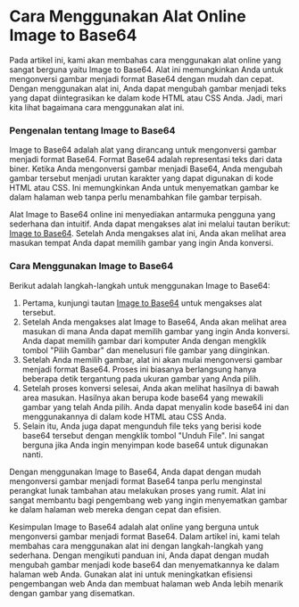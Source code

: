 Cara Menggunakan Alat Online Image to Base64
============================================

Pada artikel ini, kami akan membahas cara menggunakan alat online yang sangat berguna yaitu Image to Base64. Alat ini memungkinkan Anda untuk mengonversi gambar menjadi format Base64 dengan mudah dan cepat. Dengan menggunakan alat ini, Anda dapat mengubah gambar menjadi teks yang dapat diintegrasikan ke dalam kode HTML atau CSS Anda. Jadi, mari kita lihat bagaimana cara menggunakan alat ini.

### Pengenalan tentang Image to Base64

Image to Base64 adalah alat yang dirancang untuk mengonversi gambar menjadi format Base64. Format Base64 adalah representasi teks dari data biner. Ketika Anda mengonversi gambar menjadi Base64, Anda mengubah gambar tersebut menjadi urutan karakter yang dapat digunakan di kode HTML atau CSS. Ini memungkinkan Anda untuk menyematkan gambar ke dalam halaman web tanpa perlu menambahkan file gambar terpisah.

Alat Image to Base64 online ini menyediakan antarmuka pengguna yang sederhana dan intuitif. Anda dapat mengakses alat ini melalui tautan berikut: [Image to Base64](https://base64decodeonline.com/id/base64-encoders/image-to-base64). Setelah Anda mengakses alat ini, Anda akan melihat area masukan tempat Anda dapat memilih gambar yang ingin Anda konversi.

### Cara Menggunakan Image to Base64

Berikut adalah langkah-langkah untuk menggunakan Image to Base64:

1. Pertama, kunjungi tautan [Image to Base64](https://base64decodeonline.com/id/base64-encoders/image-to-base64) untuk mengakses alat tersebut.
2. Setelah Anda mengakses alat Image to Base64, Anda akan melihat area masukan di mana Anda dapat memilih gambar yang ingin Anda konversi. Anda dapat memilih gambar dari komputer Anda dengan mengklik tombol "Pilih Gambar" dan menelusuri file gambar yang diinginkan.
3. Setelah Anda memilih gambar, alat ini akan mulai mengonversi gambar menjadi format Base64. Proses ini biasanya berlangsung hanya beberapa detik tergantung pada ukuran gambar yang Anda pilih.
4. Setelah proses konversi selesai, Anda akan melihat hasilnya di bawah area masukan. Hasilnya akan berupa kode base64 yang mewakili gambar yang telah Anda pilih. Anda dapat menyalin kode base64 ini dan menggunakannya di dalam kode HTML atau CSS Anda.
5. Selain itu, Anda juga dapat mengunduh file teks yang berisi kode base64 tersebut dengan mengklik tombol "Unduh File". Ini sangat berguna jika Anda ingin menyimpan kode base64 untuk digunakan nanti.

Dengan menggunakan Image to Base64, Anda dapat dengan mudah mengonversi gambar menjadi format Base64 tanpa perlu menginstal perangkat lunak tambahan atau melakukan proses yang rumit. Alat ini sangat membantu bagi pengembang web yang ingin menyematkan gambar ke dalam halaman web mereka dengan cepat dan efisien.

Kesimpulan Image to Base64 adalah alat online yang berguna untuk mengonversi gambar menjadi format Base64. Dalam artikel ini, kami telah membahas cara menggunakan alat ini dengan langkah-langkah yang sederhana. Dengan mengikuti panduan ini, Anda dapat dengan mudah mengubah gambar menjadi kode base64 dan menyematkannya ke dalam halaman web Anda. Gunakan alat ini untuk meningkatkan efisiensi pengembangan web Anda dan membuat halaman web Anda lebih menarik dengan gambar yang disematkan.